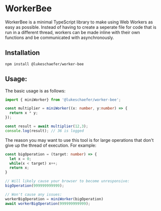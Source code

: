# WorkerBee

WorkerBee is a minimal TypeScript library to make using Web Workers as easy as possible. 
Instead of having to create a seperate file for code that is run in a different thread, 
workers can be made inline with their own functions and be communicated with asynchronously.

## Installation

```npm install @lukeschaefer/worker-bee```
    
## Usage:

The basic usage is as follows:

```typescript
import { miniWorker} from '@lukeschaefer/worker-bee';

const multiplier = miniWorker((x: number, y:number) => {
  return x * y;
});

const result = await multiplier(12,3);
console.log(result); // 36 is logged
```

The reason you may want to use this tool is for large operations that don't give up the thread of execution. 
For example:

```typescript
const bigOperation = (target: number) => {
  let x = 0;
  while(x < target) x++;
  return x;
}

// Will likely cause your browser to become unresponsive:
bigOperation(999999999999);

// Won't cause any issues:
workerBigOperation = miniWorker(bigOperation)
await workerBigOperation(999999999999);
```
